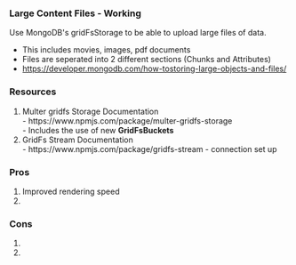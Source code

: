 ### Large Content Files - Working

Use MongoDB's gridFsStorage to be able to upload large files of data.
- This includes movies, images, pdf documents
- Files are seperated into 2 different sections (Chunks and Attributes)
- https://developer.mongodb.com/how-tostoring-large-objects-and-files/ 

### Resources
<ol>
    <li>Multer gridfs Storage Documentation</li>
        - https://www.npmjs.com/package/multer-gridfs-storage <br>
        - Includes the use of new <b>GridFsBuckets</b>
    <li>GridFs Stream Documentation</li>
        - https://www.npmjs.com/package/gridfs-stream
        - connection set up 
</ol>

### Pros 
<ol>
    <li>Improved rendering speed<li>
</ol>

### Cons
<ol>
    <li><li>
</ol>